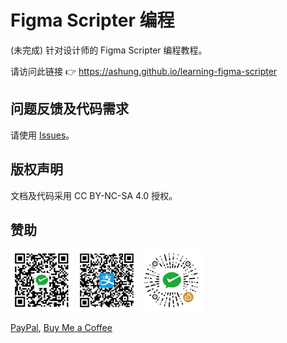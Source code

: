 # Figma Scripter 编程

(未完成) 针对设计师的 Figma Scripter 编程教程。

请访问此链接 👉 https://ashung.github.io/learning-figma-scripter

## 问题反馈及代码需求

请使用 [Issues](https://github.com/Ashung/learning-figma-scripter/issues/new)。

## 版权声明

文档及代码采用 CC BY-NC-SA 4.0 授权。

## 赞助

<img src="images/donate_wechat_pay.jpg" alt="微信" title="微信"  width="100" height="100">
<img src="images/donate_alipay.jpg" alt="支付宝" title="支付宝"  width="100" height="100">
<img src="images/donate_wechat.jpg" alt="微信赞赏码" title="微信赞赏码" width="100" height="100">

[PayPal](https://www.paypal.me/ashung),  [Buy Me a Coffee](https://www.buymeacoffee.com/ashung)